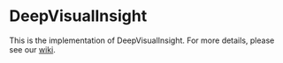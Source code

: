 # DeepVisualInsight
This is the implementation of DeepVisualInsight. For more details, please see our [wiki](wiki).
